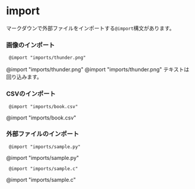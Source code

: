 # import

マークダウンで外部ファイルをインポートする`@import`構文があります。

### 画像のインポート
```
 @import "imports/thunder.png"
```

@import "imports/thunder.png"
@import "imports/thunder.png"
テキストは回り込みます。

### CSVのインポート
````
 @import "imports/book.csv"
````
@import "imports/book.csv"

### 外部ファイルのインポート
````
 @import "imports/sample.py"
````

@import "imports/sample.py"

````
 @import "imports/sample.c"
````

@import "imports/sample.c"
